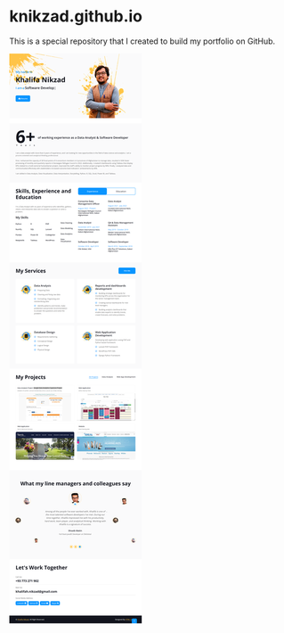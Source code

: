 # knikzad.github.io
This is a special repository that I created to build my portfolio on GitHub.

![Khalifa Nikzad Portfolio](/img/portfolio.png)
